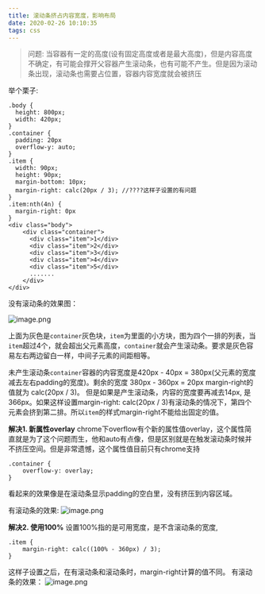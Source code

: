 ```yaml
---
title: 滚动条挤占内容宽度，影响布局
date: 2020-02-26 10:10:35
tags: css
---
```


>问题: 当容器有一定的高度(设有固定高度或者是最大高度)，但是内容高度不确定，有可能会撑开父容器产生滚动条，也有可能不产生。但是因为滚动条出现，滚动条也需要占位置，容器内容宽度就会被挤压

举个栗子: 

        
    .body {
      height: 800px;
      width: 420px;
    }
    .container {
      padding: 20px
      overflow-y: auto;
    }
    .item {
      width: 90px;
      height: 90px;
      margin-bottom: 10px;
      margin-right: calc(20px / 3); //????这样子设置的有问题
    }
    .item:nth(4n) {
      margin-right: 0px
    }
    <div class="body">
        <div class="container">
          <div class="item">1</div>
          <div class="item">2</div>
          <div class="item">3</div>
          <div class="item">4</div>
          <div class="item">5</div>
          .......
        </div>   
    </div>
    
  没有滚动条的效果图：

![image.png](https://upload-images.jianshu.io/upload_images/12697150-bf768fd63e094ca3.png?imageMogr2/auto-orient/strip%7CimageView2/2/w/1240)



上面为灰色是`container`灰色块，`item`为里面的小方块，图为四个一排的列表，当`item`超过4个，就会超出父元素高度，`container`就会产生滚动条。要求是灰色容易左右两边留白一样，中间子元素的间距相等。

未产生滚动条`container`容器的内容宽度是420px - 40px = 380px(父元素的宽度减去左右padding的宽度)。剩余的宽度 380px - 360px = 20px  margin-right的值就为 calc(20px / 3)。
但是如果是产生滚动条，内容的宽度要再减去14px, 是366px。如果这样设置margin-right: calc(20px / 3)有滚动条的情况下，第四个元素会挤到第二排。所以`item`的样式margin-right不能给出固定的值。


**解决1. 新属性overlay**
chrome下overflow有个新的属性值overlay，这个属性简直就是为了这个问题而生，他和auto有点像，但是区别就是在触发滚动条时候并不挤压空间。但是非常遗憾，这个属性值目前只有chrome支持

    .container {
        overflow-y: overlay;
    }
    
看起来的效果像是在滚动条显示padding的空白里，没有挤压到内容区域。

有滚动条的效果:
![image.png](https://upload-images.jianshu.io/upload_images/12697150-fd51faeb73ac2495.png?imageMogr2/auto-orient/strip%7CimageView2/2/w/1240)


**解决2. 使用100%**
设置100%指的是可用宽度，是不含滚动条的宽度,

    .item {
        margin-right: calc((100% - 360px) / 3);
    }

这样子设置之后，在有滚动条和滚动条时，margin-right计算的值不同。
有滚动条的效果：
![image.png](https://upload-images.jianshu.io/upload_images/12697150-d07f746507854aa3.png?imageMogr2/auto-orient/strip%7CimageView2/2/w/1240)



